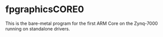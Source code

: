 # fpgraphicsCORE0 

This is the bare-metal program for the first ARM Core on the Zynq-7000 running on standalone drivers. 